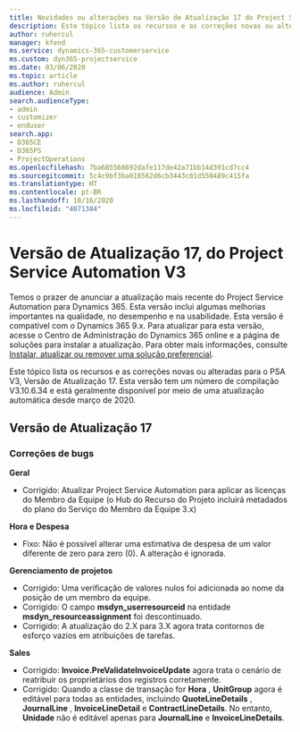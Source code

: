 ```yaml
---
title: Novidades ou alterações na Versão de Atualização 17 do Project Service Automation V3
description: Este tópico lista os recursos e as correções novas ou alteradas disponíveis na Versão de Atualização 17 do Project Service Automation V3.
author: ruhercul
manager: kfend
ms.service: dynamics-365-customerservice
ms.custom: dyn365-projectservice
ms.date: 03/06/2020
ms.topic: article
ms.author: ruhercul
audience: Admin
search.audienceType:
- admin
- customizer
- enduser
search.app:
- D365CE
- D365PS
- ProjectOperations
ms.openlocfilehash: 7ba685568692dafe117de42a71bb14d391cd7cc4
ms.sourcegitcommit: 5c4c9bf3ba018562d6cb3443c01d550489c415fa
ms.translationtype: HT
ms.contentlocale: pt-BR
ms.lasthandoff: 10/16/2020
ms.locfileid: "4071384"
---
```

# <a name="project-service-automation-update-release-17-v3"></a>Versão de Atualização 17, do Project Service Automation V3

Temos o prazer de anunciar a atualização mais recente do Project Service Automation para Dynamics 365. Esta versão inclui algumas melhorias importantes na qualidade, no desempenho e na usabilidade.  Esta versão é compatível com o Dynamics 365 9.x. Para atualizar para esta versão, acesse o Centro de Administração do Dynamics 365 online e a página de soluções para instalar a atualização. Para obter mais informações, consulte [Instalar, atualizar ou remover uma solução preferencial](https://docs.microsoft.com/power-platform/admin/install-remove-preferred-solution).

Este tópico lista os recursos e as correções novas ou alteradas para o PSA V3, Versão de Atualização 17. Esta versão tem um número de compilação V3.10.6.34 e está geralmente disponível por meio de uma atualização automática desde março de 2020.


## <a name="update-release-17"></a>Versão de Atualização 17

### <a name="bug-fixes"></a>Correções de bugs

**Geral**

- Corrigido: Atualizar Project Service Automation para aplicar as licenças do Membro da Equipe (o Hub do Recurso do Projeto incluirá metadados do plano do Serviço do Membro da Equipe 3.x)
 
**Hora e Despesa**

- Fixo: Não é possível alterar uma estimativa de despesa de um valor diferente de zero para zero (0). A alteração é ignorada.

**Gerenciamento de projetos**

- Corrigido: Uma verificação de valores nulos foi adicionada ao nome da posição de um membro da equipe.
- Corrigido: O campo **msdyn_userresourceid** na entidade **msdyn_resourceassignment** foi descontinuado.
- Corrigido: A atualização do 2.X para 3.X agora trata contornos de esforço vazios em atribuições de tarefas.

**Sales**

- Corrigido: **Invoice.PreValidateInvoiceUpdate** agora trata o cenário de reatribuir os proprietários dos registros corretamente.
- Corrigido: Quando a classe de transação for **Hora** , **UnitGroup** agora é editável para todas as entidades, incluindo **QuoteLineDetails** , **JournalLine** , **InvoiceLineDetail** e **ContractLineDetails**. No entanto, **Unidade** não é editável apenas para **JournalLine** e **InvoiceLineDetails**.


